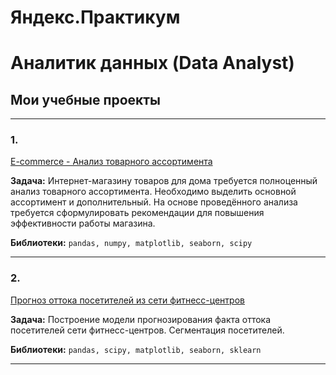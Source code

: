 # Яндекс.Практикум 
# Аналитик данных (Data Analyst)

## Мои учебные проекты

<hr>

### 1. <a href="https://github.com/dobrachev/praktikum/blob/main/E-commerce/E-commerce.ipynb" target="blank" rel="noreferrer">
E-commerce - Анализ товарного ассортимента</a>

**Задача:**
Интернет-магазину товаров для дома требуется полноценный анализ товарного ассортимента. Необходимо выделить основной ассортимент и дополнительный. На основе проведённого анализа требуется сформулировать рекомендации для повышения эффективности работы магазина.

**Библиотеки:**
`pandas, numpy, matplotlib, seaborn, scipy`
<hr>

### 2. <a href="https://github.com/dobrachev/praktikum/blob/main/E-commerce/E-commerce.ipynb" target="blank" rel="noreferrer">
Прогноз оттока посетителей из сети фитнесс-центров</a>

**Задача:**
Построение модели прогнозирования факта оттока посетителей сети фитнесс-центров. Сегментация посетителей.

**Библиотеки:**
`pandas, scipy, matplotlib, seaborn, sklearn`
<hr>
